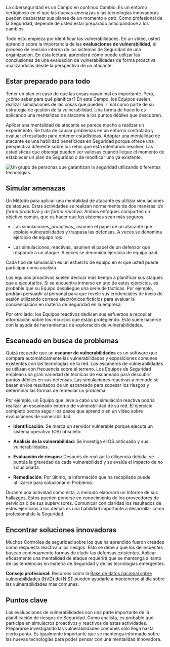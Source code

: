 
La ciberseguridad es un Campo en continuo Cambio. Es un entorno vertiginoso en el que las nuevas amenazas y las tecnologías innovadoras pueden desbaratar sus planes de un momento a otro. Como profesional de la Seguridad, depende de usted estar preparado anticipándose a los cambios.

Todo esto empieza por identificar las vulnerabilidades. En un vídeo, usted aprendió sobre la importancia de las **evaluaciones de vulnerabilidad,** el proceso de revisión interna de los sistemas de Seguridad de una organización. En esta lectura, aprenderá cómo puede utilizar las conclusiones de una evaluación de vulnerabilidades de forma proactiva analizándolas desde la perspectiva de un atacante.

## Estar preparado para todo

Tener un plan en caso de que las cosas vayan mal es importante. Pero, ¿cómo saber para qué planificar? En este Campo, los Equipos suelen realizar simulaciones de las cosas que pueden ir mal como parte de su estrategia de gestión de la vulnerabilidad. Una forma de hacerlo es aplicando una mentalidad de atacante a los puntos débiles que descubren.

Aplicar una mentalidad de atacante se parece mucho a realizar un experimento. Se trata de causar problemas en un entorno controlado y evaluar el resultado para obtener estadísticas. Adoptar una mentalidad de atacante es una habilidad beneficiosa en Seguridad porque ofrece una perspectiva diferente sobre los retos que está intentando resolver. Las estadísticas que obtenga pueden ser valiosas cuando llegue el momento de establecer un plan de Seguridad o de modificar uno ya existente.

![Un grupo de personas que garantizan la seguridad utilizando diferentes tecnologías.](https://d3c33hcgiwev3.cloudfront.net/imageAssetProxy.v1/OEVXn5TMSE2lS2yaiOiCsQ_19cd9695e35c4cf682148d737815fff1_S36G002.png?expiry=1759017600000&hmac=0mzXjB5I-aWlCxUdQBLEjp1_ujFzGldlhDcd5zFpU5k)

## Simular amenazas

Un Método para aplicar una mentalidad de atacante es utilizar simulaciones de ataques. Estas actividades se realizan normalmente de dos maneras: _de forma proactiva_ y _de forma reactiva_. Ambos enfoques comparten un objetivo común, que es hacer que los sistemas sean más seguros.

- Las simulaciones_proactivas_ asumen el papel de un atacante que explota vulnerabilidades y traspasa las defensas. A veces se denomina ejercicio de equipo rojo.
    
- Las simulaciones_reactivas_ asumen el papel de un defensor que responde a un ataque. A veces se denomina ejercicio de equipo azul.
    

Cada tipo de simulación es un esfuerzo de equipo en el que usted puede participar como analista.

Los equipos proactivos suelen dedicar más tiempo a planificar sus ataques que a ejecutarlos. Si se encuentra inmerso en uno de estos ejercicios, es probable que su Equipo despliegue una serie de tácticas. Por ejemplo, podrían persuadir al personal para que revele sus credenciales de inicio de sesión utilizando correos electrónicos ficticios para evaluar la concienciación en materia de Seguridad en la empresa.

Por otro lado, los Equipos reactivos dedican sus esfuerzos a recopilar información sobre los recursos que están protegiendo. Esto suele hacerse con la ayuda de herramientas de exploración de vulnerabilidades.

## Escaneado en busca de problemas

Quizá recuerde que un **escáner de vulnerabilidades** es un software que compara automáticamente las vulnerabilidades y exposiciones comunes existentes con las tecnologías de la red. Los escáneres de vulnerabilidades se utilizan con frecuencia sobre el terreno. Los Equipos de Seguridad emplean una gran variedad de técnicas de escaneado para descubrir puntos débiles en sus defensas. Las simulaciones reactivas a menudo se basan en los resultados de un escaneado para sopesar los riesgos y determinar las formas de remediar un problema.

Por ejemplo, un Equipo que lleve a cabo una simulación reactiva podría realizar un escaneado externo de vulnerabilidad de su red. El ejercicio completo podría seguir los pasos que aprendió en un vídeo sobre evaluaciones de vulnerabilidad:

- **Identificación:** Se marca un servidor vulnerable porque ejecuta un sistema operativo (OS) obsoleto.
    
- **Análisis de la vulnerabilidad:** Se investiga el OS anticuado y sus vulnerabilidades.
    
- **Evaluación de riesgos:** Después de realizar la diligencia debida, se puntúa la gravedad de cada vulnerabilidad y se evalúa el impacto de no solucionarla.
    
- **Remediación**: Por último, la información que ha recopilado puede utilizarse para solucionar el Problema.
    

Durante una actividad como ésta, a menudo elaborará un Informe de sus hallazgos. Estos pueden ponerse en conocimiento de los proveedores de servicios o de sus supervisores. Comunicar con claridad los resultados de estos ejercicios a los demás es una habilidad importante a desarrollar como profesional de la Seguridad.

## Encontrar soluciones innovadoras

Muchos Controles de seguridad sobre los que ha aprendido fueron creados como respuesta reactiva a los riesgos. Esto se debe a que los delincuentes buscan continuamente formas de eludir las defensas existentes. Aplicar eficazmente una mentalidad de ataque requerirá que se mantenga al tanto de las tendencias en materia de Seguridad y de las tecnologías emergentes.

**Consejo profesional:** Recursos como la [Base de datos nacional sobre vulnerabilidades (NVD) del NIST](https://nvd.nist.gov/) pueden ayudarle a mantenerse al día sobre las vulnerabilidades más comunes.

## Puntos clave

Las evaluaciones de vulnerabilidades son una parte importante de la planificación de riesgos de Seguridad. Como analista, es probable que participe en simulacros proactivos y reactivos de estas actividades. Prepararse investigando las vulnerabilidades comunes sólo llega hasta cierto punto. Es igualmente importante que se mantenga informado sobre las nuevas tecnologías para poder pensar con una mentalidad innovadora.